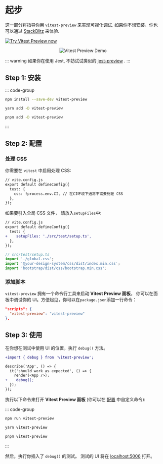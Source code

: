 # 起步

这一部分将指导你用 `vitest-preview` 来实现可视化调试. 如果你不想安装，你也可以通过 [StackBlitz](https://stackblitz.com/edit/vitest-preview?file=src%2FApp.test.tsx,README.md) 来体验.

[![Try Vitest Preview now](https://developer.stackblitz.com/img/open_in_stackblitz.svg)](https://stackblitz.com/edit/vitest-preview?file=src%2FApp.test.tsx,README.md)

<p align="center">
  <img align="center" src="https://user-images.githubusercontent.com/8603085/197373376-f6a3fe33-487b-4c35-8085-8e7e6357ce40.gif" alt="Vitest Preview Demo" />
</p>

::: warning
如果你在使用 Jest, 不妨试试类似的 [jest-preview](https://github.com/nvh95/jest-preview) .
:::

## Step 1: 安装

::: code-group

```bash [npm]
npm install --save-dev vitest-preview
```

```bash [Yarn]
yarn add -D vitest-preview
```

```bash [pnpm]
pnpm add -D vitest-preview
```

:::

## Step 2: 配置

### 处理 CSS

你需要在 `vitest` 中启用处理 CSS:

```diff
// vite.config.js
export default defineConfig({
  test: {
    css: !process.env.CI, // 在CI环境下通常不需要处理 CSS
  },
});

```

如果要引入全局 CSS 文件， 请放入`setupFiles`中:

```diff
// vite.config.js
export default defineConfig({
  test: {
+    setupFiles: './src/test/setup.ts',
  },
});

```

```ts
// src/test/setup.ts
import './global.css';
import '@your-design-system/css/dist/index.min.css';
import 'bootstrap/dist/css/bootstrap.min.css';
```

### 添加脚本

`vitest-preview` 拥有一个命令行工具来启动 **Vitest Preview 面板**。 你可以在面板中调试你的 UI。方便起见，你可以在`package.json`添加一行命令：

```json
"scripts": {
  "vitest-preview": "vitest-preview"
},
```

## Step 3: 使用

在你想在测试中使用 UI 的位置，执行 `debug()` 方法。

```diff
+import { debug } from 'vitest-preview';

describe('App', () => {
  it('should work as expected', () => {
    render(<App />);
+    debug();
  });
});
```

执行以下命令来打开 **Vitest Preview 面板** (你可以在 [配置](#step-2-configuration) 中自定义命令):

::: code-group

```bash [npm]
npm run vitest-preview
```

```bash [Yarn]
yarn vitest-preview
```

```bash [pnpm]
pnpm vitest-preview
```

:::

然后，执行你插入了 `debug()` 的测试。 测试的 UI 将在 <a href="http://localhost:5006" target="_blank" rel="noreferrer">localhost:5006</a> 打开。

